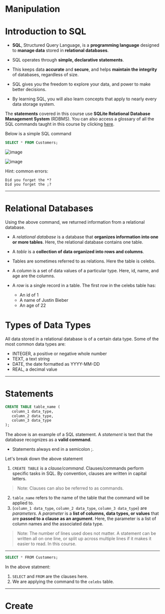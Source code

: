 # Manipulation

# Introduction to SQL

* **SQL**, Structured Query Language, is a **programming language** designed to **manage data** stored in **relational databases**. 
* SQL operates through **simple, declarative statements**. 
* This keeps data **accurate** and **secure**, and helps **maintain the integrity** of databases, regardless of size.

* SQL gives you the freedom to explore your data, and power to make better decisions.
* By learning SQL, you will also learn concepts that apply to nearly every data storage system.

The **statements** covered in this course use **SQLite Relational Database Management System** (RDBMS). You can also access a glossary of all the SQL commands taught in this course by clicking [here](https://www.codecademy.com/article/sql-commands).

Below is a simple SQL command

``` sql
SELECT * FROM Customers;
```

![image](https://user-images.githubusercontent.com/107522496/205068071-0da61991-b9d6-4a9f-abdf-1e81ba415ba1.png)

![image](https://user-images.githubusercontent.com/107522496/205069001-c71333a8-8721-4c09-ac50-ff4e7d6ccd7b.png)


Hint: common errors:

```
Did you forget the *?
Did you forget the ;?
```
---

#  Relational Databases

Using the above command, we returned information from a relational database.

* A _relational database_ is a database that **organizes information into one or more tables**. Here, the relational database contains one table. 
* A _table_ is a **collection of data organized into rows and columns**. 
* Tables are sometimes referred to as relations. Here the table is celebs. 

* A _column_ is a set of data values of a particular type. Here, id, name, and age are the columns.

* A _row_ is a single record in a table. The first row in the celebs table has:
  * An id of 1
  * A name of Justin Bieber
  * An age of 22

# Types of Data Types

All data stored in a relational database is of a certain data type. Some of the most common data types are:

* INTEGER, a positive or negative whole number
* TEXT, a text string
* DATE, the date formatted as YYYY-MM-DD
* REAL, a decimal value

---

# Statements

``` sql 
CREATE TABLE table_name (
   column_1 data_type, 
   column_2 data_type, 
   column_3 data_type
);
```

The above is an example of a SQL statement. A _statement_ is text that the database recognizes as a **valid command**. 

* Statements always end in a semicolon ;. 

Let's break down the above statement

1. `CREATE TABLE` is a _clause_/_command_. Clauses/commands perform specific tasks in SQL. By convention, clauses are written in capital letters. 
> Note: Clauses can also be referred to as commands.  
2. `table_name` refers to the name of the table that the command will be applied to.
3.  (`column_1 data_type`, `column_2 data_type`, `column_3 data_type`) are _parameters_. A _parameter_ is a **list of columns, data types, or values** that are **passed to a clause as an argument**. Here, the parameter is a list of column names and the associated data type.

> Note: The number of lines used does not matter. A statement can be written all on one line, or split up across multiple lines if it makes it easier to read. In this course.

---

``` sql
SELECT * FROM Customers;
```

In the above statment:

1. `SELECT` and `FROM` are the clauses here.
2. We are applying the command to the `celebs` table.


---

# Create










